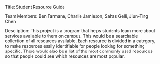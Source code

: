 Title: Student Resource Guide

Team Members: Ben Tarmann, Charlie Jamieson, Sahas Gelli, Jiun-Ting Chen

Description: This project is a program that helps students learn more about services available to them on campus. This would be a searchable collection of all resources
available. Each resource is divided in a category, to make resources easily identifiable for people looking for something specific. There would also be a list of the most
commonly used resources so that people could see which resources are most popular. 
